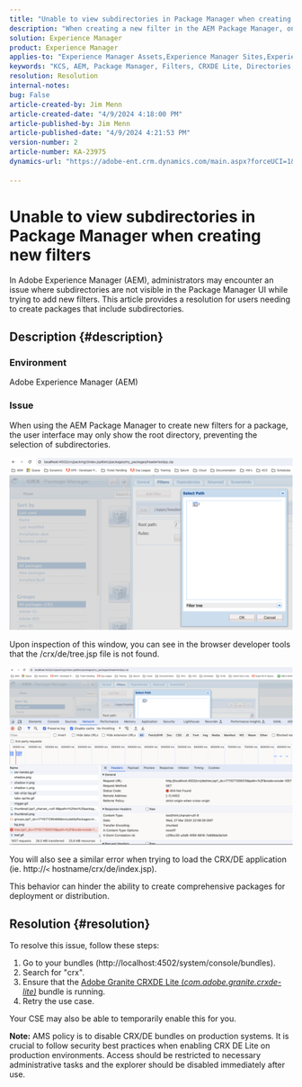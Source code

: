 ```yaml
---
title: "Unable to view subdirectories in Package Manager when creating new filters"
description: "When creating a new filter in the AEM Package Manager, only the root directory is displayed and subdirectories are not shown."
solution: Experience Manager
product: Experience Manager
applies-to: "Experience Manager Assets,Experience Manager Sites,Experience Manager 6.5,Experience Manager"
keywords: "KCS, AEM, Package Manager, Filters, CRXDE Lite, Directories, Subdirectories, UI, Package Builder, Adobe Experience Manager, Troubleshooting"
resolution: Resolution
internal-notes: 
bug: False
article-created-by: Jim Menn
article-created-date: "4/9/2024 4:18:00 PM"
article-published-by: Jim Menn
article-published-date: "4/9/2024 4:21:53 PM"
version-number: 2
article-number: KA-23975
dynamics-url: "https://adobe-ent.crm.dynamics.com/main.aspx?forceUCI=1&pagetype=entityrecord&etn=knowledgearticle&id=76df0bb7-8cf6-ee11-a1fe-6045bd006268"

---
```

# Unable to view subdirectories in Package Manager when creating new filters


In Adobe Experience Manager (AEM), administrators may encounter an issue where subdirectories are not visible in the Package Manager UI while trying to add new filters. This article provides a resolution for users needing to create packages that include subdirectories.

## Description {#description}


### Environment

Adobe Experience Manager (AEM)

### Issue

When using the AEM Package Manager to create new filters for a package, the user interface may only show the root directory, preventing the selection of subdirectories.

![](assets/___78df0bb7-8cf6-ee11-a1fe-6045bd006268___.png)

Upon inspection of this window, you can see in the browser developer tools that the /crx/de/tree.jsp file is not found.

![](assets/___7cdf0bb7-8cf6-ee11-a1fe-6045bd006268___.png)

You will also see a similar error when trying to load the CRX/DE application (ie. http://`<` hostname/crx/de/index.jsp).

This behavior can hinder the ability to create comprehensive packages for deployment or distribution.


## Resolution {#resolution}


To resolve this issue, follow these steps:

1. Go to your bundles (http://localhost:4502/system/console/bundles).
2. Search for "crx".
3. Ensure that the [Adobe Granite CRXDE Lite (*com.adobe.granite.crxde-lite)*](http://localhost:4502/system/console/bundles/241) bundle is running.
4. Retry the use case.


Your CSE may also be able to temporarily enable this for you.

<b>Note:</b> AMS policy is to disable CRX/DE bundles on production systems. It is crucial to follow security best practices when enabling CRX DE Lite on production environments. Access should be restricted to necessary administrative tasks and the explorer should be disabled immediately after use.
